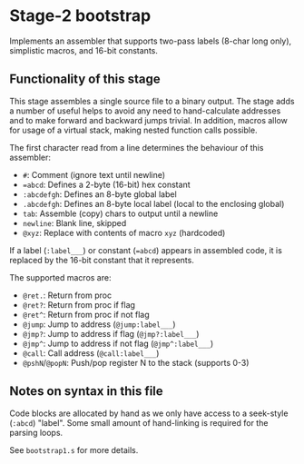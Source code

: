 # Stage-2 bootstrap

Implements an assembler that supports two-pass labels (8-char long only), simplistic macros,
and 16-bit constants.

## Functionality of this stage

This stage assembles a single source file to a binary output. The stage adds a number of useful helps to
avoid any need to hand-calculate addresses and to make forward and backward jumps trivial. In addition,
macros allow for usage of a virtual stack, making nested function calls possible.

The first character read from a line determines the behaviour of this assembler:

 - `#`: Comment (ignore text until newline)
 - `=abcd`: Defines a 2-byte (16-bit) hex constant
 - `:abcdefgh`: Defines an 8-byte global label
 - `.abcdefgh`: Defines an 8-byte local label (local to the enclosing global)
 - `tab`: Assemble (copy) chars to output until a newline
 - `newline`: Blank line, skipped
 - `@xyz`: Replace with contents of macro `xyz` (hardcoded)

If a label (`:label___`) or constant (`=abcd`) appears in assembled code, it is replaced by the 16-bit constant
that it represents.

The supported macros are:

 - `@ret.`: Return from proc
 - `@ret?`: Return from proc if flag
 - `@ret^`: Return from proc if not flag
 - `@jump`: Jump to address (`@jump:label___`)
 - `@jmp?`: Jump to address if flag (`@jmp?:label___`)
 - `@jmp^`: Jump to address if not flag (`@jmp^:label___`)
 - `@call`: Call address (`@call:label___`)
 - `@pshN`/`@popN`: Push/pop register N to the stack (supports 0-3)

## Notes on syntax in this file

Code blocks are allocated by hand as we only have access to a seek-style (`:abcd`) "label". Some small amount
of hand-linking is required for the parsing loops.

See `bootstrap1.s` for more details.

